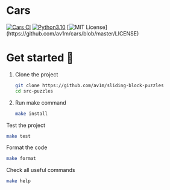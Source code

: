 # Cars

[![Cars CI](https://github.com/av1m/cars/actions/workflows/ci.yaml/badge.svg)](https://github.com/av1m/cars/actions/workflows/ci.yaml)
[![Python3.10](https://img.shields.io/badge/Python-3.10-blue)](https://docs.python.org/3/whatsnew/3.10.html)
[![MIT License](https://img.shields.io/apm/l/atomic-design-ui.svg?)](https://github.com/av1m/cars/blob/master/LICENSE)

# Get started 🎉

1. Clone the project
    ```bash
    git clone https://github.com/av1m/sliding-block-puzzles
    cd src-puzzles
    ```
2. Run make command
    ```bash
    make install
    ```
Test the project

```bash
make test
```

Format the code 

```bash
make format
```

Check all useful commands 

```bash
make help
```